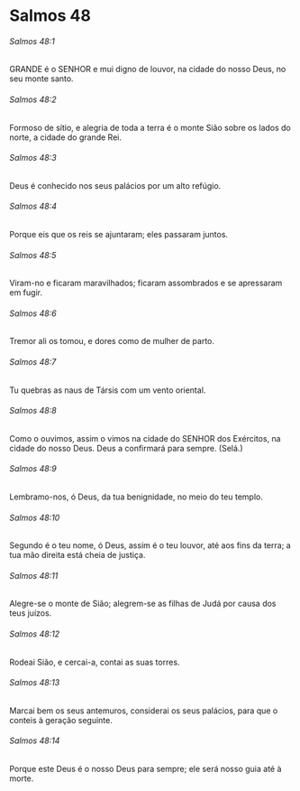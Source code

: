 # Salmos 48

###### Salmos 48:1

GRANDE é o SENHOR e mui digno de louvor, na cidade do nosso Deus, no seu monte santo.

###### Salmos 48:2

Formoso de sítio, e alegria de toda a terra é o monte Sião sobre os lados do norte, a cidade do grande Rei.

###### Salmos 48:3

Deus é conhecido nos seus palácios por um alto refúgio.

###### Salmos 48:4

Porque eis que os reis se ajuntaram; eles passaram juntos.

###### Salmos 48:5

Viram-no e ficaram maravilhados; ficaram assombrados e se apressaram em fugir.

###### Salmos 48:6

Tremor ali os tomou, e dores como de mulher de parto.

###### Salmos 48:7

Tu quebras as naus de Társis com um vento oriental.

###### Salmos 48:8

Como o ouvimos, assim o vimos na cidade do SENHOR dos Exércitos, na cidade do nosso Deus. Deus a confirmará para sempre. (Selá.)

###### Salmos 48:9

Lembramo-nos, ó Deus, da tua benignidade, no meio do teu templo.

###### Salmos 48:10

Segundo é o teu nome, ó Deus, assim é o teu louvor, até aos fins da terra; a tua mão direita está cheia de justiça.

###### Salmos 48:11

Alegre-se o monte de Sião; alegrem-se as filhas de Judá por causa dos teus juízos.

###### Salmos 48:12

Rodeai Sião, e cercai-a, contai as suas torres.

###### Salmos 48:13

Marcai bem os seus antemuros, considerai os seus palácios, para que o conteis à geração seguinte.

###### Salmos 48:14

Porque este Deus é o nosso Deus para sempre; ele será nosso guia até à morte.

